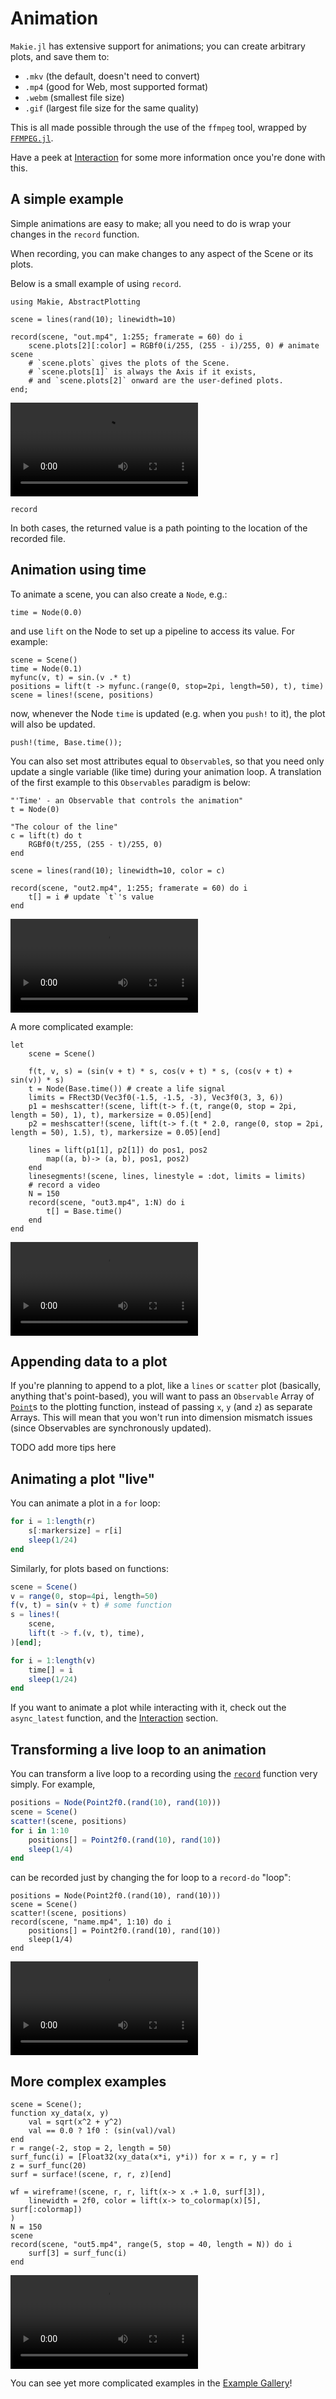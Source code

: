 # Animation

`Makie.jl` has extensive support for animations; you can create arbitrary plots, and save them to:

- `.mkv` (the default, doesn't need to convert)
- `.mp4` (good for Web, most supported format)
- `.webm` (smallest file size)
- `.gif` (largest file size for the same quality)

This is all made possible through the use of the `ffmpeg` tool, wrapped by [`FFMPEG.jl`](https://github.com/JuliaIO/FFMPEG.jl).

Have a peek at [Interaction](@ref) for some more information once you're done with this.

## A simple example

Simple animations are easy to make; all you need to do is wrap your changes in the `record` function.

When recording, you can make changes to any aspect of the Scene or its plots.

Below is a small example of using `record`.


```@setup 1
using Makie, AbstractPlotting
```

```@example 1
scene = lines(rand(10); linewidth=10)

record(scene, "out.mp4", 1:255; framerate = 60) do i
    scene.plots[2][:color] = RGBf0(i/255, (255 - i)/255, 0) # animate scene
    # `scene.plots` gives the plots of the Scene.
    # `scene.plots[1]` is always the Axis if it exists,
    # and `scene.plots[2]` onward are the user-defined plots.
end;
```
![](out.mp4)

```@docs
record
```

In both cases, the returned value is a path pointing to the location of the recorded file.

## Animation using time

To animate a scene, you can also create a `Node`, e.g.:

```@example 1
time = Node(0.0)
```

and use `lift` on the Node to set up a pipeline to access its value. For example:

```@example 1
scene = Scene()
time = Node(0.1)
myfunc(v, t) = sin.(v .* t)
positions = lift(t -> myfunc.(range(0, stop=2pi, length=50), t), time)
scene = lines!(scene, positions)
```

now, whenever the Node `time` is updated (e.g. when you `push!` to it), the plot will also be updated.

```@example 1
push!(time, Base.time());
```

You can also set most attributes equal to `Observable`s, so that you need only update
a single variable (like time) during your animation loop. A translation of the first
example to this `Observables` paradigm is below:

```@example 1
"'Time' - an Observable that controls the animation"
t = Node(0)

"The colour of the line"
c = lift(t) do t
    RGBf0(t/255, (255 - t)/255, 0)
end

scene = lines(rand(10); linewidth=10, color = c)

record(scene, "out2.mp4", 1:255; framerate = 60) do i
    t[] = i # update `t`'s value
end
```
![](out2.mp4)

A more complicated example:

```@example 1
let
    scene = Scene()

    f(t, v, s) = (sin(v + t) * s, cos(v + t) * s, (cos(v + t) + sin(v)) * s)
    t = Node(Base.time()) # create a life signal
    limits = FRect3D(Vec3f0(-1.5, -1.5, -3), Vec3f0(3, 3, 6))
    p1 = meshscatter!(scene, lift(t-> f.(t, range(0, stop = 2pi, length = 50), 1), t), markersize = 0.05)[end]
    p2 = meshscatter!(scene, lift(t-> f.(t * 2.0, range(0, stop = 2pi, length = 50), 1.5), t), markersize = 0.05)[end]

    lines = lift(p1[1], p2[1]) do pos1, pos2
        map((a, b)-> (a, b), pos1, pos2)
    end
    linesegments!(scene, lines, linestyle = :dot, limits = limits)
    # record a video
    N = 150
    record(scene, "out3.mp4", 1:N) do i
        t[] = Base.time()
    end
end
```
![](out3.mp4)

## Appending data to a plot

If you're planning to append to a plot, like a `lines` or `scatter` plot (basically, anything that's point-based),
you will want to pass an `Observable` Array of [`Point`](@ref)s to the plotting function, instead of passing `x`, `y`
(and `z`) as separate Arrays.
This will mean that you won't run into dimension mismatch issues (since Observables are synchronously updated).

TODO add more tips here

## Animating a plot "live"

You can animate a plot in a `for` loop:

```julia
for i = 1:length(r)
    s[:markersize] = r[i]
    sleep(1/24)
end
```

Similarly, for plots based on functions:

```julia
scene = Scene()
v = range(0, stop=4pi, length=50)
f(v, t) = sin(v + t) # some function
s = lines!(
    scene,
    lift(t -> f.(v, t), time),
)[end];

for i = 1:length(v)
    time[] = i
    sleep(1/24)
end
```

If you want to animate a plot while interacting with it, check out the `async_latest` function,
and the [Interaction](@ref) section.

## Transforming a live loop to an animation

You can transform a live loop to a recording using the [`record`](@ref) function very simply. For example,

```julia
positions = Node(Point2f0.(rand(10), rand(10)))
scene = Scene()
scatter!(scene, positions)
for i in 1:10
    positions[] = Point2f0.(rand(10), rand(10))
    sleep(1/4)
end
```

can be recorded just by changing the for loop to a `record-do` "loop":

```@example 1
positions = Node(Point2f0.(rand(10), rand(10)))
scene = Scene()
scatter!(scene, positions)
record(scene, "name.mp4", 1:10) do i
    positions[] = Point2f0.(rand(10), rand(10))
    sleep(1/4)
end
```
![](name.mp4)

## More complex examples

```@example 1
scene = Scene();
function xy_data(x, y)
    val = sqrt(x^2 + y^2)
    val == 0.0 ? 1f0 : (sin(val)/val)
end
r = range(-2, stop = 2, length = 50)
surf_func(i) = [Float32(xy_data(x*i, y*i)) for x = r, y = r]
z = surf_func(20)
surf = surface!(scene, r, r, z)[end]

wf = wireframe!(scene, r, r, lift(x-> x .+ 1.0, surf[3]),
    linewidth = 2f0, color = lift(x-> to_colormap(x)[5], surf[:colormap])
)
N = 150
scene
record(scene, "out5.mp4", range(5, stop = 40, length = N)) do i
    surf[3] = surf_func(i)
end
```
![](out5.mp4)

You can see yet more complicated examples in the [Example Gallery](index.html)!

